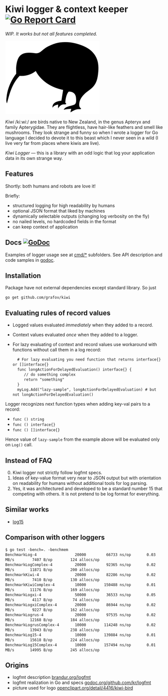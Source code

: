 # Kiwi logger & context keeper [![Go Report Card](https://goreportcard.com/badge/grafov/kiwi)](https://goreportcard.com/report/grafov/kiwi)

*WIP. It works but not all features completed.*

![Kiwi bird](flomar-kiwi-bird-300px.png)

*Kiwi* /kiːwiː/ are birds native to New Zealand, in the genus Apteryx and family Apterygidae. They are flightless, have hair-like feathers and smell like mushrooms. They look strange and funny so when I wrote a logger for Go language I decided to devote it to this beast which I never seen in a wild (I live very far from places where kiwis are live).

*Kiwi Logger* — this is a library with an odd logic that log your application data in its own strange way.

## Features

Shortly: both humans and robots are love it!

Briefly:

* structured logging for high readability by humans
* optional JSON format that liked by machines
* dynamically selectable outputs (changing log verbosity on the fly)
* no nailed levels, no hardcoded fields in the format
* can keep context of application

## Docs [![GoDoc](https://godoc.org/github.com/grafov/kiwi?status.svg)](https://godoc.org/github.com/grafov/kiwi)

Examples of logger usage see at [cmd/*](cmd) subfolders.
See API description and code samples in [godoc](http://godoc.org/github.com/grafov/kiwi).

## Installation

Package have not external dependencies except standard library. So just

    go get github.com/grafov/kiwi

## Evaluating rules of record values

* Logged values evaluated *immediately* when they added to a record.
* Context values evaluated *once* when they added to a logger.
* For lazy evaluating of context and record values use workaround with functions without call them in a log record:

        # For lazy evaluating you need function that returns interface{} or []interface{}
        func longActionForDelayedEvaluation() interface{} {
           // do something complex
           return "something"
        }
        myLog.Add("lazy-sample", longActionForDelayedEvaluation) # but not longActionForDelayedEvaluation()

Logger recognizes next function types when adding key-val pairs to a record:

* `func () string`
* `func () interface{}`
* `func () []interface{}`

Hence value of `lazy-sample` from the example above will be evaluated only on `Log()` call.


## Instead of FAQ

0. Kiwi logger not strictly follow logfmt specs.
1. Ideas of key-value format very near to JSON output but with orientation on readability for humans without additional tools for log parsing.
2. Yes, it was architectured and developed to be a standard number 15 that competing with others. It is not pretend to be log format for everything.

## Similar works

* [log15](https://github.com/inconshreveable/log15)

## Comparison with other loggers

    $ go test -bench=. -benchmem 
    BenchmarkLog-4                 20000         66733 ns/op       0.03 MB/s        7407 B/op        124 allocs/op
    BenchmarkLogComplex-4          20000         92365 ns/op       0.02 MB/s       11871 B/op        200 allocs/op
    BenchmarkKiwi-4                20000         82286 ns/op       0.02 MB/s        7410 B/op        130 allocs/op
    BenchmarkKiwiComplex-4         10000        150488 ns/op       0.01 MB/s       11176 B/op        169 allocs/op
    BenchmarkLogxi-4               50000         36533 ns/op       0.05 MB/s        4117 B/op         74 allocs/op
    BenchmarkLogxiComplex-4        20000         86944 ns/op       0.02 MB/s        9227 B/op        162 allocs/op
    BenchmarkLogrus-4              20000         97535 ns/op       0.02 MB/s       12168 B/op        184 allocs/op
    BenchmarkLogrusComplex-4       10000        114248 ns/op       0.02 MB/s       13943 B/op        238 allocs/op
    BenchmarkLog15-4               10000        139884 ns/op       0.01 MB/s       15618 B/op        224 allocs/op
    BenchmarkLog15Complex-4        10000        157494 ns/op       0.01 MB/s       14995 B/op        245 allocs/op

## Origins

* logfmt description [brandur.org/logfmt](https://brandur.org/logfmt)
* logfmt realization in Go and specs [godoc.org/github.com/kr/logfmt](https://godoc.org/github.com/kr/logfmt)
* picture used for logo [openclipart.org/detail/4416/kiwi-bird](https://openclipart.org/detail/4416/kiwi-bird)
